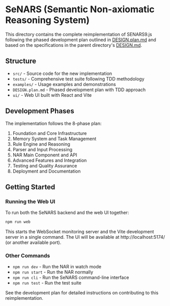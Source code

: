 # SeNARS (Semantic Non-axiomatic Reasoning System)

This directory contains the complete reimplementation of SENARS9.js following the phased development plan outlined
in [DESIGN.plan.md](./DESIGN.plan.md) and based on the specifications in the parent
directory's [DESIGN.md](../DESIGN.md).

## Structure

- `src/` - Source code for the new implementation
- `tests/` - Comprehensive test suite following TDD methodology
- `examples/` - Usage examples and demonstrations
- `DESIGN.plan.md` - Phased development plan with TDD approach
- `ui/` - Web UI built with React and Vite

## Development Phases

The implementation follows the 8-phase plan:

1. Foundation and Core Infrastructure
2. Memory System and Task Management
3. Rule Engine and Reasoning
4. Parser and Input Processing
5. NAR Main Component and API
6. Advanced Features and Integration
7. Testing and Quality Assurance
8. Deployment and Documentation

## Getting Started

### Running the Web UI

To run both the SeNARS backend and the web UI together:

```bash
npm run web
```

This starts the WebSocket monitoring server and the Vite development server in a single command. The UI will be available at http://localhost:5174/ (or another available port).

### Other Commands

- `npm run dev` - Run the NAR in watch mode
- `npm run start` - Run the NAR normally
- `npm run cli` - Run the SeNARS command-line interface
- `npm run test` - Run the test suite

See the development plan for detailed instructions on contributing to this reimplementation.